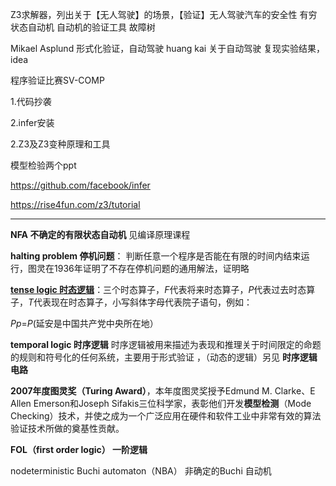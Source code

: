 Z3求解器，列出关于【无人驾驶】的场景，【验证】无人驾驶汽车的安全性
有穷状态自动机 自动机的验证工具
故障树

Mikael Asplund 形式化验证，自动驾驶
huang kai 关于自动驾驶 复现实验结果，idea

程序验证比赛SV-COMP

1.代码抄袭

2.infer安装

2.Z3及Z3变种原理和工具

模型检验两个ppt 

https://github.com/facebook/infer

https://rise4fun.com/z3/tutorial



---------------------------------

**NFA 不确定的有限状态自动机**  见编译原理课程



**halting problem 停机问题**： 判断任意一个程序是否能在有限的时间内结束运行，图灵在1936年证明了不存在停机问题的通用解法，证明略



[**tense logic 时态逻辑**](https://blog.csdn.net/chenlou123/article/details/53392681)：三个时态算子，*F*代表将来时态算子，*P*代表过去时态算子，*T*代表现在时态算子，小写斜体字母代表院子语句，例如：

*Pp*=*P*(延安是中国共产党中央所在地）

**temporal logic 时序逻辑** 时序逻辑被用来描述为表现和推理关于时间限定的命题的规则和符号化的任何系统，主要用于形式验证 ，（动态的逻辑）另见 **时序逻辑电路**



**2007年度图灵奖（Turing Award）**，本年度图灵奖授予Edmund M. Clarke、E Allen Emerson和Joseph Sifakis三位科学家，表彰他们开发**模型检测**（Mode Checking）技术，并使之成为一个广泛应用在硬件和软件工业中非常有效的算法验证技术所做的奠基性贡献。 

**FOL（first order logic） 一阶逻辑**

nodeterministic Buchi automaton（NBA） 非确定的Buchi 自动机



